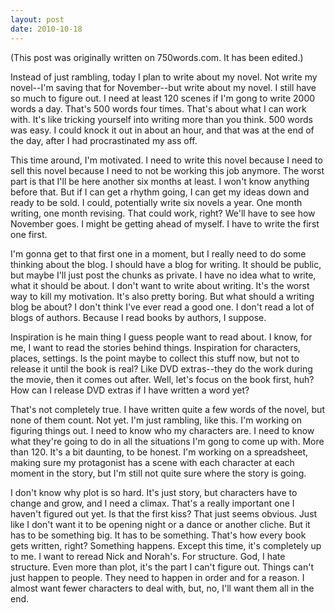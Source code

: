 ```yaml
---
layout: post
date: 2010-10-18
--- 
```


(This post was originally written on 750words.com. It has been edited.)

Instead of just rambling, today I plan to write about my novel. Not write my novel--I'm saving that for November--but write about my novel. I still have so much to figure out. I need at least 120 scenes if I'm gong to write 2000 words a day. That's 500 words four times. That's about what I can work with. It's like tricking yourself into writing more than you think. 500 words was easy. I could knock it out in about an hour, and that was at the end of the day, after I had procrastinated my ass off. 

This time around, I'm motivated. I need to write this novel because I need to sell this novel because I need to not be working this job anymore. The worst part is that I'll be here another six months at least. I won't know anything before that. But if I can get a rhythm going, I can get my ideas down and ready to be sold. I could, potentially write six novels a year. One month writing, one month revising. That could work, right? We'll have to see how November goes. I might be getting ahead of myself. I have to write the first one first. 

I'm gonna get to that first one in a moment, but I really need to do some thinking about the blog. I should have a blog for writing. It should be public, but maybe I'll just post the chunks as private. I have no idea what to write, what it should be about. I don't want to write about writing. It's the worst way to kill my motivation. It's also pretty boring. But what should a writing blog be about? I don't think I've ever read a good one. I don't read a lot of blogs of authors. Because I read books by authors, I suppose. 

Inspiration is he main thing I guess people want to read about. I know, for me, I want to read the stories behind things. Inspiration for characters, places, settings. Is the point maybe to collect this stuff now, but not to release it until the book is real? Like DVD extras--they do the work during the movie, then it comes out after. Well, let's focus on the book first, huh? How can I release DVD extras if I have written a word yet? 

That's not completely true. I have written quite a few words of the novel, but none of them count. Not yet. I'm just rambling, like this. I'm working on figuring things out. I need to know who my characters are. I need to know what they're going to do in all the situations I'm gong to come up with. More than 120. It's a bit daunting, to be honest. I'm working on a spreadsheet, making sure my protagonist has a scene with each character at each moment in the story, but I'm still not quite sure where the story is going. 

I don't know why plot is so hard. It's just story, but characters have to change and grow, and I need a climax. That's a really important one I haven't figured out yet. Is that the first kiss? That just seems obvious. Just like I don't want it to be opening night or a dance or another cliche. But it has to be something big. It has to be something. That's how every book gets written, right? Something happens. Except this time, it's completely up to me. I want to reread Nick and Norah's. For structure. God, I hate structure. Even more than plot, it's the part I can't figure out. Things can't just happen to people. They need to happen in order and for a reason. I almost want fewer characters to deal with, but, no, I'll want them all in the end.
